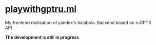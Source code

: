 # [playwithgptru.ml](https://playwithgptru.ml/)
My frontend realisation of yandex's balabola. Backend based on ruGPT3 API

**The development is still in progress**

